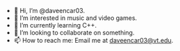 - 👋 Hi, I’m @daveencar03.
- 👀 I’m interested in music and video games.
- 🌱 I’m currently learning C++.
- 💞️ I’m looking to collaborate on something.
- 📫 How to reach me: Email me at daveencar03@vt.edu.

<!---
daveencar03/daveencar03 is a ✨ special ✨ repository because its `README.md` (this file) appears on your GitHub profile.
You can click the Preview link to take a look at your changes.
--->
